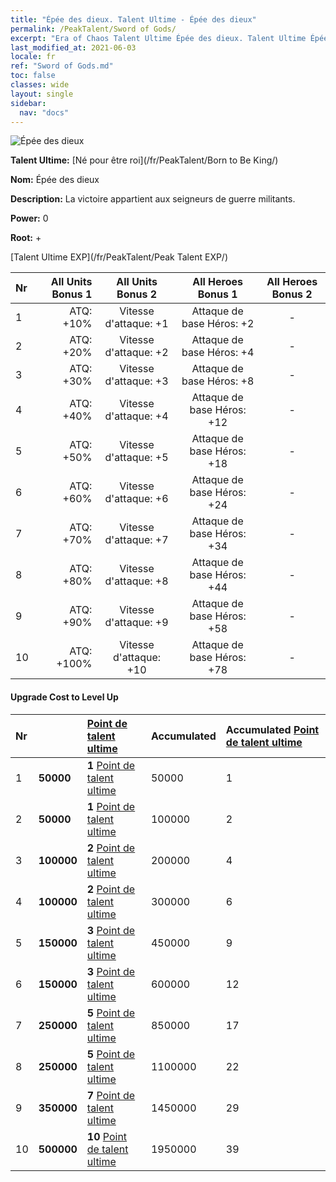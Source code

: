 ```yaml
---
title: "Épée des dieux. Talent Ultime - Épée des dieux"
permalink: /PeakTalent/Sword of Gods/
excerpt: "Era of Chaos Talent Ultime Épée des dieux. Talent Ultime Épée des dieux. Épée des dieux"
last_modified_at: 2021-06-03
locale: fr
ref: "Sword of Gods.md"
toc: false
classes: wide
layout: single
sidebar:
  nav: "docs"
---
```


  ![Épée des dieux](/images/pt/talent_4501.png)

  **Talent Ultime:** [Né pour être roi](/fr/PeakTalent/Born to Be King/)

  **Nom:** Épée des dieux

  **Description:** La victoire appartient aux seigneurs de guerre militants.

  **Power:** 0

  **Root:** +

  [Talent Ultime EXP](/fr/PeakTalent/Peak Talent EXP/)

  | Nr | All Units Bonus 1 | All Units Bonus 2 | All Heroes Bonus 1 | All Heroes Bonus 2 |
  |:---|--------------:|:-------------:|:-------------:|:-------------:|
  | 1 | ATQ: +10% | Vitesse d'attaque: +1 | Attaque de base Héros: +2 | - |
  | 2 | ATQ: +20% | Vitesse d'attaque: +2 | Attaque de base Héros: +4 | - |
  | 3 | ATQ: +30% | Vitesse d'attaque: +3 | Attaque de base Héros: +8 | - |
  | 4 | ATQ: +40% | Vitesse d'attaque: +4 | Attaque de base Héros: +12 | - |
  | 5 | ATQ: +50% | Vitesse d'attaque: +5 | Attaque de base Héros: +18 | - |
  | 6 | ATQ: +60% | Vitesse d'attaque: +6 | Attaque de base Héros: +24 | - |
  | 7 | ATQ: +70% | Vitesse d'attaque: +7 | Attaque de base Héros: +34 | - |
  | 8 | ATQ: +80% | Vitesse d'attaque: +8 | Attaque de base Héros: +44 | - |
  | 9 | ATQ: +90% | Vitesse d'attaque: +9 | Attaque de base Héros: +58 | - |
  | 10 | ATQ: +100% | Vitesse d'attaque: +10 | Attaque de base Héros: +78 | - |


#### Upgrade Cost to Level Up

  | Nr | <i class="fas fa-coins"/> | [Point de talent ultime](/ItemsFR/con_934/) | Accumulated <i class="fas fa-coins"/> | Accumulated [Point de talent ultime](/ItemsFR/con_934/) |
  |:---|:--------------|:-------------|:-------------|:-------------|
  | 1 | **50000** | **1** [Point de talent ultime](/ItemsFR/con_934/) | 50000 | 1 |
  | 2 | **50000** | **1** [Point de talent ultime](/ItemsFR/con_934/) | 100000 | 2 |
  | 3 | **100000** | **2** [Point de talent ultime](/ItemsFR/con_934/) | 200000 | 4 |
  | 4 | **100000** | **2** [Point de talent ultime](/ItemsFR/con_934/) | 300000 | 6 |
  | 5 | **150000** | **3** [Point de talent ultime](/ItemsFR/con_934/) | 450000 | 9 |
  | 6 | **150000** | **3** [Point de talent ultime](/ItemsFR/con_934/) | 600000 | 12 |
  | 7 | **250000** | **5** [Point de talent ultime](/ItemsFR/con_934/) | 850000 | 17 |
  | 8 | **250000** | **5** [Point de talent ultime](/ItemsFR/con_934/) | 1100000 | 22 |
  | 9 | **350000** | **7** [Point de talent ultime](/ItemsFR/con_934/) | 1450000 | 29 |
  | 10 | **500000** | **10** [Point de talent ultime](/ItemsFR/con_934/) | 1950000 | 39 |
